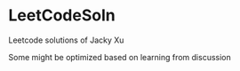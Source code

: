 # LeetCodeSoln

Leetcode solutions of Jacky Xu

Some might be optimized based on learning from discussion
